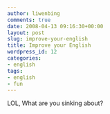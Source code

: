 ```yaml
---
author: liwenbing
comments: true
date: 2008-04-13 09:16:30+00:00
layout: post
slug: improve-your-english
title: Improve your English
wordpress_id: 12
categories:
- english
tags:
- english
- fun
---
```



LOL, What are you sinking about?
